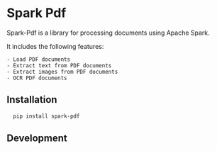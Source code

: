 # Spark Pdf

Spark-Pdf is a library for processing documents using Apache Spark.

It includes the following features:

    - Load PDF documents
    - Extract text from PDF documents
    - Extract images from PDF documents
    - OCR PDF documents

## Installation

```bash
  pip install spark-pdf
```

## Development
